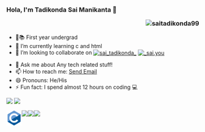 ### Hola, I'm Tadikonda Sai Manikanta 👋  <p align="right" > <img src="https://komarev.com/ghpvc/?username=saitadikonda99&label=Profile%20views&color=0e75b6&style=flat" alt="saitadikonda99" /> </p>
- 🔭📚 First year undergrad
- 🌱 I’m currently learning c and html
- 👯 I’m looking to collaborate on   <a href="https://twitter.com/sai_tadikonda_" target="blank"><img align="center" src="https://raw.githubusercontent.com/rahuldkjain/github-profile-readme-generator/master/src/images/icons/Social/twitter.svg" alt="sai_tadikonda_" height="30" width="40" /></a>
<a href="https://instagram.com/_sai.you" target="blank"><img align="center" src="https://raw.githubusercontent.com/rahuldkjain/github-profile-readme-generator/master/src/images/icons/Social/instagram.svg" alt="_sai.you" height="30" width="40" /></a>
</p>


- 💬 Ask me about Any tech related stuff!
- 📫 How to reach me: <a href = "mailto: saiitadikonda7@gmail.com">Send Email</a>
- 😄 Pronouns: He/His
- ⚡ Fun fact: I spend almost 12 hours on coding 💻

<img  src="https://github-readme-stats.vercel.app/api?username=saitadikonda99&theme=radical&show_icons=true"/>

<img src="https://github-readme-stats.vercel.app/api/top-langs/?username=saitadikonda99&langs_count=8)](https://github.com/anuraghazra/github-readme-stats"/>
   
   <img align="left" src="https://raw.githubusercontent.com/devicons/devicon/master/icons/c/c-original.svg" alt="c" width="40" height="40"/> </a> </p>
<img  align="left" src="https://img.shields.io/badge/mac%20os-000000?style=for-the-badge&logo=macos&logoColor=F0F0F0"/>
<img align="left" src="https://img.shields.io/badge/Ubuntu-E95420?style=for-the-badge&logo=ubuntu&logoColor=white"/>

<img align="down" src="https://streak-stats.demolab.com/?user=saitadikonda99&theme=kusuma05)](https://git.io/streak-stats"/>
